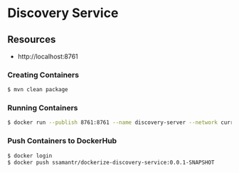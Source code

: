 # Discovery Service

## Resources

- http://localhost:8761

### Creating Containers
```bash
$ mvn clean package
```
### Running Containers

```bash
$ docker run --publish 8761:8761 --name discovery-server --network currency-network ssamantr/dockerize-discovery-service:0.0.1-SNAPSHOT
```
### Push Containers to DockerHub
```bash
$ docker login
$ docker push ssamantr/dockerize-discovery-service:0.0.1-SNAPSHOT
```